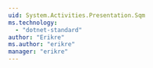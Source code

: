 ```yaml
---
uid: System.Activities.Presentation.Sqm
ms.technology: 
  - "dotnet-standard"
author: "Erikre"
ms.author: "erikre"
manager: "erikre"
---
```

